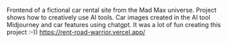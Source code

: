 Frontend of a fictional car rental site from the Mad Max universe. Project shows how to creatively use AI tools. Car images created in the AI tool Midjourney and car features using chatgpt. It was a lot of fun creating this project :-))
https://rent-road-warrior.vercel.app/
